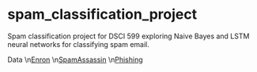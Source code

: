 # spam_classification_project
Spam classification project for DSCI 599 exploring Naive Bayes and LSTM neural networks for classifying spam email. 

Data
\n[Enron]([http://nlp.cs.aueb.gr/software_and_datasets/Enron-Spam/index.html])
\n[SpamAssassin]([url](https://spamassassin.apache.org/old/publiccorpus/))
\n[Phishing]([url](https://www.kaggle.com/datasets/subhajournal/phishingemails))
